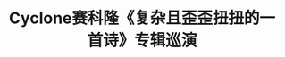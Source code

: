 ---
title: Cyclone赛科隆《复杂且歪歪扭扭的一首诗》专辑巡演
heroImage: /src/assets/resources/20240521202339.jpg
link: https://mp.weixin.qq.com/s/_PL4T1G0CTiQDodFPVSg9Q
date: 
---